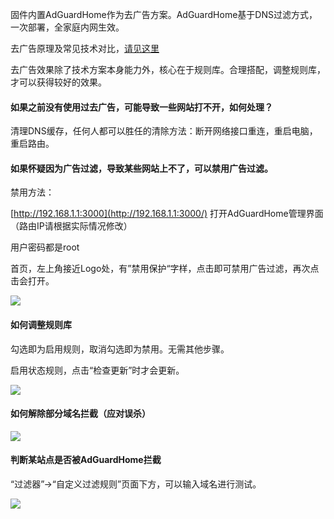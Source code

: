 

固件内置AdGuardHome作为去广告方案。AdGuardHome基于DNS过滤方式，一次部署，全家庭内网生效。

去广告原理及常见技术对比，[请见这里]([https://github.com/xiaoqingfengATGH/HomeLede/wiki/%E6%BC%AB%E8%B0%88%E5%8E%BB%E5%B9%BF%E5%91%8A%EF%BC%8C%E5%8E%9F%E7%90%86%E5%8F%8A%E9%81%BF%E5%9D%91%E6%8C%87%E5%8D%97](https://github.com/xiaoqingfengATGH/HomeLede/wiki/漫谈去广告，原理及避坑指南))

去广告效果除了技术方案本身能力外，核心在于规则库。合理搭配，调整规则库，才可以获得较好的效果。

#### 如果之前没有使用过去广告，可能导致一些网站打不开，如何处理？

清理DNS缓存，任何人都可以胜任的清除方法：断开网络接口重连，重启电脑，重启路由。

#### 如果怀疑因为广告过滤，导致某些网站上不了，可以禁用广告过滤。

禁用方法：

[http://192.168.1.1:3000](http://192.168.1.1:3000/) 打开AdGuardHome管理界面（路由IP请根据实际情况修改）

用户密码都是root

首页，左上角接近Logo处，有”禁用保护“字样，点击即可禁用广告过滤，再次点击会打开。

![](https://github.com/xiaoqingfengATGH/HomeLede/wiki/DNS/AdGuardHome1.jpg)

#### 如何调整规则库

勾选即为启用规则，取消勾选即为禁用。无需其他步骤。

启用状态规则，点击“检查更新”时才会更新。

![](https://github.com/xiaoqingfengATGH/HomeLede/wiki/DNS/AdGuardHome2.jpg)

#### 如何解除部分域名拦截（应对误杀）

![](https://github.com/xiaoqingfengATGH/HomeLede/wiki/DNS/AdGuardHome3.jpg)

#### 判断某站点是否被AdGuardHome拦截

“过滤器”->“自定义过滤规则”页面下方，可以输入域名进行测试。

![](https://github.com/xiaoqingfengATGH/HomeLede/wiki/DNS/AdGuardHome4.jpg)